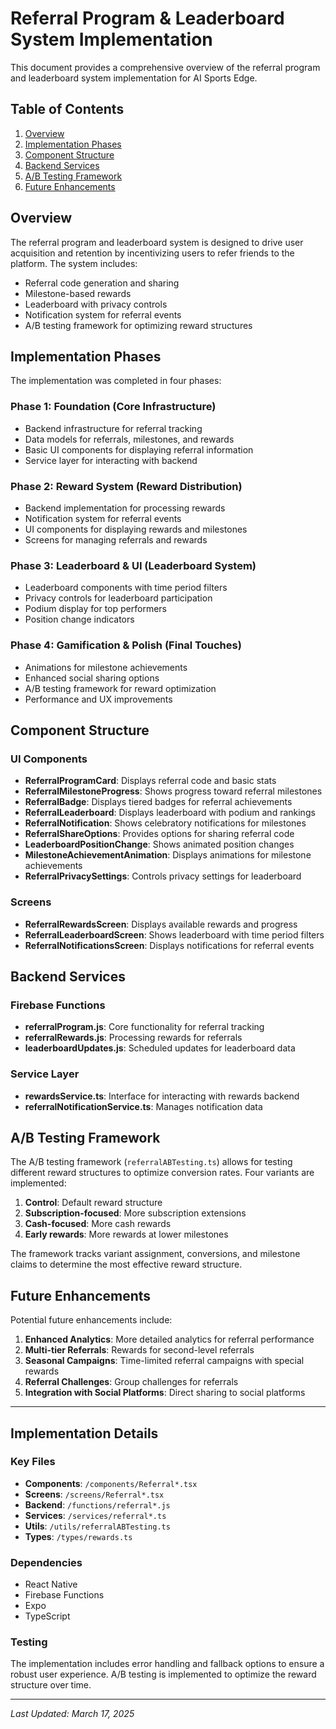 # Referral Program & Leaderboard System Implementation

This document provides a comprehensive overview of the referral program and leaderboard system implementation for AI Sports Edge.

## Table of Contents

1. [Overview](#overview)
2. [Implementation Phases](#implementation-phases)
3. [Component Structure](#component-structure)
4. [Backend Services](#backend-services)
5. [A/B Testing Framework](#ab-testing-framework)
6. [Future Enhancements](#future-enhancements)

## Overview

The referral program and leaderboard system is designed to drive user acquisition and retention by incentivizing users to refer friends to the platform. The system includes:

- Referral code generation and sharing
- Milestone-based rewards
- Leaderboard with privacy controls
- Notification system for referral events
- A/B testing framework for optimizing reward structures

## Implementation Phases

The implementation was completed in four phases:

### Phase 1: Foundation (Core Infrastructure)

- Backend infrastructure for referral tracking
- Data models for referrals, milestones, and rewards
- Basic UI components for displaying referral information
- Service layer for interacting with backend

### Phase 2: Reward System (Reward Distribution)

- Backend implementation for processing rewards
- Notification system for referral events
- UI components for displaying rewards and milestones
- Screens for managing referrals and rewards

### Phase 3: Leaderboard & UI (Leaderboard System)

- Leaderboard components with time period filters
- Privacy controls for leaderboard participation
- Podium display for top performers
- Position change indicators

### Phase 4: Gamification & Polish (Final Touches)

- Animations for milestone achievements
- Enhanced social sharing options
- A/B testing framework for reward optimization
- Performance and UX improvements

## Component Structure

### UI Components

- **ReferralProgramCard**: Displays referral code and basic stats
- **ReferralMilestoneProgress**: Shows progress toward referral milestones
- **ReferralBadge**: Displays tiered badges for referral achievements
- **ReferralLeaderboard**: Displays leaderboard with podium and rankings
- **ReferralNotification**: Shows celebratory notifications for milestones
- **ReferralShareOptions**: Provides options for sharing referral code
- **LeaderboardPositionChange**: Shows animated position changes
- **MilestoneAchievementAnimation**: Displays animations for milestone achievements
- **ReferralPrivacySettings**: Controls privacy settings for leaderboard

### Screens

- **ReferralRewardsScreen**: Displays available rewards and progress
- **ReferralLeaderboardScreen**: Shows leaderboard with time period filters
- **ReferralNotificationsScreen**: Displays notifications for referral events

## Backend Services

### Firebase Functions

- **referralProgram.js**: Core functionality for referral tracking
- **referralRewards.js**: Processing rewards for referrals
- **leaderboardUpdates.js**: Scheduled updates for leaderboard data

### Service Layer

- **rewardsService.ts**: Interface for interacting with rewards backend
- **referralNotificationService.ts**: Manages notification data

## A/B Testing Framework

The A/B testing framework (`referralABTesting.ts`) allows for testing different reward structures to optimize conversion rates. Four variants are implemented:

1. **Control**: Default reward structure
2. **Subscription-focused**: More subscription extensions
3. **Cash-focused**: More cash rewards
4. **Early rewards**: More rewards at lower milestones

The framework tracks variant assignment, conversions, and milestone claims to determine the most effective reward structure.

## Future Enhancements

Potential future enhancements include:

1. **Enhanced Analytics**: More detailed analytics for referral performance
2. **Multi-tier Referrals**: Rewards for second-level referrals
3. **Seasonal Campaigns**: Time-limited referral campaigns with special rewards
4. **Referral Challenges**: Group challenges for referrals
5. **Integration with Social Platforms**: Direct sharing to social platforms

---

## Implementation Details

### Key Files

- **Components**: `/components/Referral*.tsx`
- **Screens**: `/screens/Referral*.tsx`
- **Backend**: `/functions/referral*.js`
- **Services**: `/services/referral*.ts`
- **Utils**: `/utils/referralABTesting.ts`
- **Types**: `/types/rewards.ts`

### Dependencies

- React Native
- Firebase Functions
- Expo
- TypeScript

### Testing

The implementation includes error handling and fallback options to ensure a robust user experience. A/B testing is implemented to optimize the reward structure over time.

---

*Last Updated: March 17, 2025*
